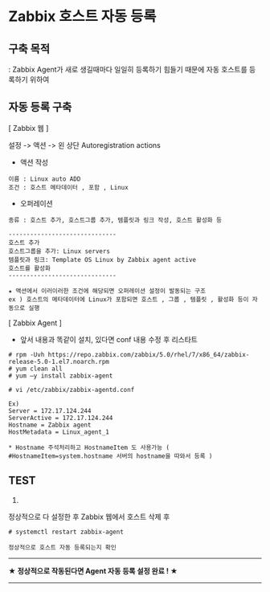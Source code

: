 # Zabbix 호스트 자동 등록

## 구축 목적
: Zabbix Agent가 새로 생길때마다 일일히 등록하기 힘들기 때문에 자동 호스트를 등록하기 위하여

## 자동 등록 구축

[ Zabbix 웹 ]

설정 -> 액션 -> 왼 상단 Autoregistration actions

- 액션 작성
```
이름 : Linux auto ADD
조건 : 호스트 메타데이터 , 포함 , Linux
```
- 오퍼레이션
```
종류 : 호스트 추가, 호스트그룹 추가, 템플릿과 링크 작성, 호스트 활성화 등

------------------------------
호스트 추가
호스트그룹을 추가: Linux servers
템플릿과 링크: Template OS Linux by Zabbix agent active
호스트를 활성화
------------------------------
```

```
★ 액션에서 이러이러한 조건에 해당되면 오퍼레이션 설정이 발동되는 구조
ex ) 호스트의 메타데이터에 Linux가 포함되면 호스트 , 그룹 , 템플릿 , 활성화 등이 자동으로 실행
```

[ Zabbix Agent ]

* 앞서 내용과 똑같이 설치, 있다면 conf 내용 수정 후 리스타트


```
# rpm -Uvh https://repo.zabbix.com/zabbix/5.0/rhel/7/x86_64/zabbix-release-5.0-1.el7.noarch.rpm
# yum clean all
# yum –y install zabbix-agent

# vi /etc/zabbix/zabbix-agentd.conf

Ex)
Server = 172.17.124.244 
ServerActive = 172.17.124.244
Hostname = Zabbix agent
HostMetadata = Linux_agent_1

* Hostname 주석처리하고 HostnameItem 도 사용가능 ( #HostnameItem=system.hostname 서버의 hostname을 따와서 등록 )
```

## TEST
1.
정상적으로 다 설정한 후 Zabbix 웹에서 호스트 삭제 후 
```
# systemctl restart zabbix-agent

정상적으로 호스트 자동 등록되는지 확인
```

***
**★ 정상적으로 작동된다면 Agent 자동 등록 설정 완료 ! ★**
***
